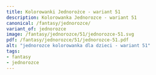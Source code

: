 ```yaml
---
title: Kolorowanki Jednorożce - wariant 51
description: Kolorowanka Jednorozce - wariant 51
canonical: /fantasy/jednorozce/
variant_of: jednorozce
image: /fantasy/jednorozce/51/jednorozce-51.svg
pdf: /fantasy/jednorozce/51/jednorozce-51.pdf
alt: "jednorozce kolorowanka dla dzieci - wariant 51"
tags:
- fantasy
- jednorozce
---
```

